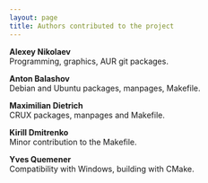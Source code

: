 ```yaml
---
layout: page
title: Authors contributed to the project
---
```


**Alexey Nikolaev**  
Programming, graphics, AUR git packages.  

**Anton Balashov**   
Debian and Ubuntu packages, manpages, Makefile.  

**Maximilian Dietrich**  
CRUX packages, manpages and Makefile.  

**Kirill Dmitrenko**  
Minor contribution to the Makefile.  

**Yves Quemener**  
Compatibility with Windows, building with CMake.

